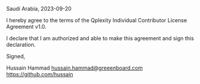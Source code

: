 Saudi Arabia, 2023-09-20

I hereby agree to the terms of the Qplexity Individual Contributor License
Agreement v1.0.

I declare that I am authorized and able to make this agreement and sign this
declaration. 

Signed,

Hussain Hammad hussain.hammad@greeenboard.com https://github.com/hussain
